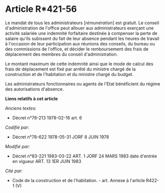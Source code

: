 # Article R*421-56

Le mandat de tous les administrateurs [*rémunération*] est gratuit. Le conseil d'administration de l'office peut allouer aux
administrateurs exerçant une activité salariée une indemnité forfaitaire destinée à compenser la perte de salaire qu'ils
subissent du fait de leur absence pendant les heures de travail à l'occasion de leur participation aux réunions des conseils,
du bureau ou des commissions de l'office, et décider le remboursement des frais de déplacement des membres du conseil
d'administration.

Le montant maximum de cette indemnité ainsi que le mode de calcul des frais de déplacement est fixé par arrêté du ministre
chargé de la construction et de l'habitation et du ministre chargé du budget.

Les administrateurs fonctionnaires ou agents de l'Etat bénéficient du régime des autorisations d'absence.

**Liens relatifs à cet article**

_Anciens textes_:

  - Décret n°78-213 1978-02-16 art. 6

_Codifié par_:

  - Décret n°78-622 1978-05-31 JORF 8 JUIN 1978

_Modifié par_:

  - Décret n°83-221 1983-03-22 ART. 1 JORF 24 MARS 1983 date d'entrée en vigueur ART. 13 1ER JUIN 1983

_Cité par_:

  - Code de la construction et de l'habitation. - art. Annexe à l'article R422-1 (V)
